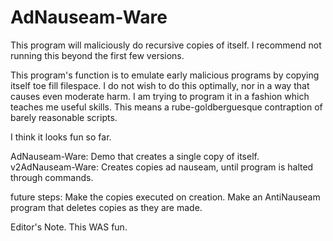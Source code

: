 # AdNauseam-Ware
This program will maliciously do recursive copies of itself. I recommend not running this beyond the first few versions.

This program's function is to emulate early malicious programs by copying itself toe fill filespace.
I do not wish to do this optimally, nor in a way that causes even moderate harm.
I am trying to program it in a fashion which teaches me useful skills.
This means a rube-goldberguesque contraption of barely reasonable scripts.

I think it looks fun so far.


AdNauseam-Ware:
Demo that creates a single copy of itself.
v2AdNauseam-Ware:
Creates copies ad nauseam, until program is halted through commands.

future steps:
Make the copies executed on creation.
Make an AntiNauseam program that deletes copies as they are made.

Editor's Note. This WAS fun.
